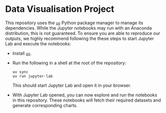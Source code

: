 # Data Visualisation Project

This repository uses the [`uv`](https://docs.astral.sh/uv/) Python package manager to manage its dependencies.
While the Jupyter notebooks may run with an Anaconda distribution, this is not guaranteed.
To ensure you are able to reproduce our outputs, we highly recommend following the these steps to start Jupyter Lab and execute the notebooks:

- Install [`uv`](https://docs.astral.sh/uv/getting-started/installation/).

- Run the following in a shell at the root of the repository:

  ```
  uv sync
  uv run jupyter-lab
  ```

  This should start Jupyter Lab and open it in your browser.

- With Jupyter Lab opened, you can now explore and run the notebooks in this repository.
  These notebooks will fetch their required datasets and generate corresponding charts.
